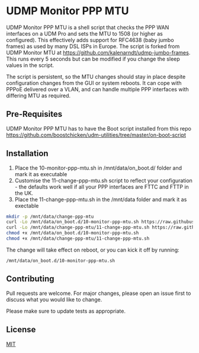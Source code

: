 # UDMP Monitor PPP MTU

UDMP Monitor PPP MTU is a shell script that checks the PPP WAN interfaces on a UDM Pro and sets the MTU to 1508 (or higher as configured). This effectively adds support for RFC4638 (baby jumbo frames) as used by many DSL ISPs in Europe. The script is forked from UDMP Monitor MTU at https://github.com/kalenarndt/udmp-jumbo-frames. This runs every 5 seconds but can be modified if you change the sleep values in the script.

The script is persistent, so the MTU changes should stay in place despite configuration changes from the GUI or system reboots. It can cope with PPPoE delivered over a VLAN, and can handle multiple PPP interfaces with differing MTU as required.

## Pre-Requisites
UDMP Monitor PPP MTU has to have the Boot script installed from this repo https://github.com/boostchicken/udm-utilities/tree/master/on-boot-script


## Installation

1. Place the 10-monitor-ppp-mtu.sh in /mnt/data/on_boot.d/ folder and mark it as executable
2. Customise the 11-change-ppp-mtu.sh script to reflect your configuration - the defaults work well if all your PPP interfaces are FTTC and FTTP in the UK.
3. Place the 11-change-ppp-mtu.sh in the /mnt/data folder and mark it as exectable

```bash
mkdir -p /mnt/data/change-ppp-mtu
curl -Lo /mnt/data/on_boot.d/10-monitor-ppp-mtu.sh https://raw.githubusercontent.com/TotalGriffLock/udmp-jumbo-frames-ppp/main/10-monitor-ppp-mtu.sh
curl -Lo /mnt/data/change-ppp-mtu/11-change-ppp-mtu.sh https://raw.githubusercontent.com/TotalGriffLock/udmp-jumbo-frames-ppp/main/11-change-ppp-mtu.sh
chmod +x /mnt/data/on_boot.d/10-monitor-ppp-mtu.sh
chmod +x /mnt/data/change-ppp-mtu/11-change-ppp-mtu.sh
```
The change will take effect on reboot, or you can kick it off by running:
```
/mnt/data/on_boot.d/10-monitor-ppp-mtu.sh
```
## Contributing
Pull requests are welcome. For major changes, please open an issue first to discuss what you would like to change.

Please make sure to update tests as appropriate.

## License
[MIT](https://choosealicense.com/licenses/mit/)
